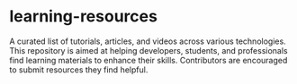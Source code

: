 # learning-resources
A curated list of tutorials, articles, and videos across various technologies. This repository is aimed at helping developers, students, and professionals find learning materials to enhance their skills. Contributors are encouraged to submit resources they find helpful.

